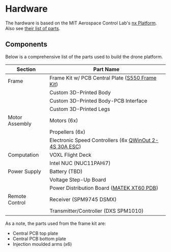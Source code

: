 # Hardware

The hardware is based on the MIT Aerospace Control Lab's [nx Platform](https://gitlab.com/mit-acl/fsw/vehicle-builds/nx). Also see [their list of parts](https://docs.google.com/spreadsheets/d/1Wlv0AggwJEXu4AvRRExc7lY3p_MQ_X4-Evwyve9mzvk/edit#gid=0).

## Components
Below is a comprehensive list of the parts used to build the drone platform.

|    Section     |              Part Name               |
|----------------|--------------------------------------|
|     Frame      | Frame Kit w/ PCB Central Plate ([S550 Frame Kit](https://www.littohot.com/products/s550-hexacopter-frame-kit-with-pcb-central-plate-s550pcb)) |
|                | Custom 3D-Printed Body               |
|                | Custom 3D-Printed Body-PCB Interface |
|                | Custom 3D-Printed Legs               | 
| Motor Assembly | Motors (6x)                          |
|                | Propellers (6x)                      |
|                | Electronic Speed Controllers (6x [QWinOut 2-4S 30A ESC](https://www.amazon.com/QWinOut-Brushless-Controller-Multicopter-Quadcopter/dp/B07SFLJJQ5?th=1)) |
|  Computation   | VOXL Flight Deck                     |
|                | Intel NUC (NUC11PAHi7)               |
|  Power Supply  | Battery (TBD)                        |
|                | Voltage Step-Up Board                |
|                | Power Distribution Board ([MATEK XT60 PDB](https://www.amazon.com/MATEK-Distribution-PDB-XT60-Quadcopter-QAV210/dp/B07QPW14KK)) |
| Remote Control | Receiver (SPM9745 DSMX)              |
|                | Transmitter/Controller (DXS SPM1010) |

As a note, the parts used from the frame kit are:
* Central PCB top plate
* Central PCB bottom plate
* Injection moulded arms (x6)